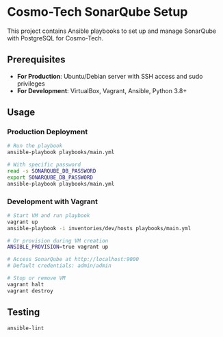 # Cosmo-Tech SonarQube Setup

This project contains Ansible playbooks to set up and manage SonarQube with PostgreSQL for Cosmo-Tech.

## Prerequisites

- **For Production**: Ubuntu/Debian server with SSH access and sudo privileges
- **For Development**: VirtualBox, Vagrant, Ansible, Python 3.8+


## Usage

### Production Deployment

```sh
# Run the playbook
ansible-playbook playbooks/main.yml

# With specific password
read -s SONARQUBE_DB_PASSWORD
export SONARQUBE_DB_PASSWORD
ansible-playbook playbooks/main.yml
```

### Development with Vagrant

```sh
# Start VM and run playbook
vagrant up
ansible-playbook -i inventories/dev/hosts playbooks/main.yml

# Or provision during VM creation
ANSIBLE_PROVISION=true vagrant up

# Access SonarQube at http://localhost:9000
# Default credentials: admin/admin

# Stop or remove VM
vagrant halt
vagrant destroy
```


## Testing

```sh
ansible-lint
```
